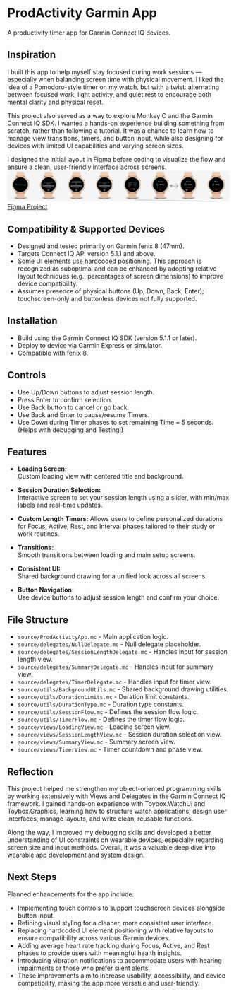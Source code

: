 # ProdActivity Garmin App

A productivity timer app for Garmin Connect IQ devices.

## Inspiration
I built this app to help myself stay focused during work sessions — especially when balancing screen time with physical movement. I liked the idea of a Pomodoro-style timer on my watch, but with a twist: alternating between focused work, light activity, and quiet rest to encourage both mental clarity and physical reset.

This project also served as a way to explore Monkey C and the Garmin Connect IQ SDK. I wanted a hands-on experience building something from scratch, rather than following a tutorial. It was a chance to learn how to manage view transitions, timers, and button input, while also designing for devices with limited UI capabilities and varying screen sizes.

I designed the initial layout in Figma before coding to visualize the flow and ensure a clean, user-friendly interface across screens.
![UI Sketch](resources/ProdActivity.png)
[Figma Project](https://www.figma.com/design/s1s3FtbuyGUism4TGBdWSz/ProdActivity?node-id=0-1&m=dev&t=rTEZnanWa2IXcoxC-1)

## Compatibility & Supported Devices

- Designed and tested primarily on Garmin fenix 8 (47mm).
- Targets Connect IQ API version 5.1.1 and above.
- Some UI elements use hardcoded positioning. This approach is recognized as suboptimal and can be enhanced by adopting relative layout techniques (e.g., percentages of screen dimensions) to improve device compatibility.
- Assumes presence of physical buttons (Up, Down, Back, Enter); touchscreen-only and buttonless devices not fully supported.

## Installation

- Build using the Garmin Connect IQ SDK (version 5.1.1 or later).
- Deploy to device via Garmin Express or simulator.
- Compatible with fenix 8.

## Controls

- Use Up/Down buttons to adjust session length.
- Press Enter to confirm selection.
- Use Back button to cancel or go back.
- Use Back and Enter to pause/resume Timers.
- Use Down during Timer phases to set remaining Time = 5 seconds. (Helps with debugging and Testing!)

## Features

- **Loading Screen:**  
  Custom loading view with centered title and background.

- **Session Duration Selection:**  
  Interactive screen to set your session length using a slider, with min/max labels and real-time updates.

- **Custom Length Timers:**
  Allows users to define personalized durations for Focus, Active, Rest, and Interval phases tailored to their study or work routines.

- **Transitions:**  
  Smooth transitions between loading and main setup screens.

- **Consistent UI:**  
  Shared background drawing for a unified look across all screens.

- **Button Navigation:**  
  Use device buttons to adjust session length and confirm your choice.

## File Structure

- `source/ProdActivityApp.mc` - Main application logic.
- `source/delegates/NullDelegate.mc` - Null delegate placeholder.
- `source/delegates/SessionLengthDelegate.mc` - Handles input for session length view.
- `source/delegates/SummaryDelegate.mc` - Handles input for summary view.
- `source/delegates/TimerDelegate.mc` - Handles input for timer view.
- `source/utils/BackgroundUtils.mc` - Shared background drawing utilities.
- `source/utils/DurationLimits.mc` - Duration limit constants.
- `source/utils/DurationType.mc` - Duration type constants.
- `source/utils/SessionFlow.mc` - Defines the session flow logic.
- `source/utils/TimerFlow.mc` - Defines the timer flow logic.
- `source/views/LoadingView.mc` - Loading screen view.
- `source/views/SessionLengthView.mc` - Session duration selection view.
- `source/views/SummaryView.mc` - Summary screen view.
- `source/views/TimerView.mc` - Timer countdown and phase view.

## Reflection
This project helped me strengthen my object-oriented programming skills by working extensively with Views and Delegates in the Garmin Connect IQ framework. I gained hands-on experience with Toybox.WatchUi and Toybox.Graphics, learning how to structure watch applications, design user interfaces, manage layouts, and write clean, reusable functions.

Along the way, I improved my debugging skills and developed a better understanding of UI constraints on wearable devices, especially regarding screen size and input methods. Overall, it was a valuable deep dive into wearable app development and system design.

## Next Steps
Planned enhancements for the app include:
- Implementing touch controls to support touchscreen devices alongside button input.
- Refining visual styling for a cleaner, more consistent user interface.
- Replacing hardcoded UI element positioning with relative layouts to ensure compatibility across various Garmin devices.
- Adding average heart rate tracking during Focus, Active, and Rest phases to provide users with meaningful health insights.
- Introducing vibration notifications to accommodate users with hearing impairments or those who prefer silent alerts.
- These improvements aim to increase usability, accessibility, and device compatibility, making the app more versatile and user-friendly.
